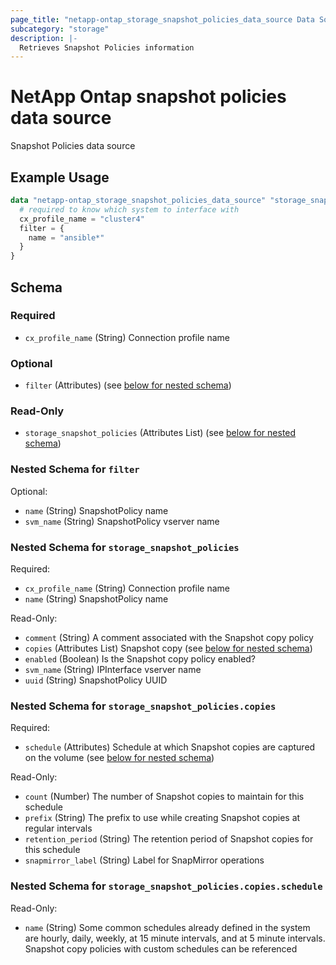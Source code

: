 ```yaml
---
page_title: "netapp-ontap_storage_snapshot_policies_data_source Data Source - terraform-provider-netapp-ontap"
subcategory: "storage"
description: |-
  Retrieves Snapshot Policies information
---
```


# NetApp Ontap snapshot policies data source

Snapshot Policies data source

## Example Usage
```terraform
data "netapp-ontap_storage_snapshot_policies_data_source" "storage_snapshot_policies" {
  # required to know which system to interface with
  cx_profile_name = "cluster4"
  filter = {
    name = "ansible*"
  }
}
```


<!-- schema generated by tfplugindocs -->
## Schema

### Required

- `cx_profile_name` (String) Connection profile name

### Optional

- `filter` (Attributes) (see [below for nested schema](#nestedatt--filter))

### Read-Only

- `storage_snapshot_policies` (Attributes List) (see [below for nested schema](#nestedatt--storage_snapshot_policies))

<a id="nestedatt--filter"></a>
### Nested Schema for `filter`

Optional:

- `name` (String) SnapshotPolicy name
- `svm_name` (String) SnapshotPolicy vserver name


<a id="nestedatt--storage_snapshot_policies"></a>
### Nested Schema for `storage_snapshot_policies`

Required:

- `cx_profile_name` (String) Connection profile name
- `name` (String) SnapshotPolicy name

Read-Only:

- `comment` (String) A comment associated with the Snapshot copy policy
- `copies` (Attributes List) Snapshot copy (see [below for nested schema](#nestedatt--storage_snapshot_policies--copies))
- `enabled` (Boolean) Is the Snapshot copy policy enabled?
- `svm_name` (String) IPInterface vserver name
- `uuid` (String) SnapshotPolicy UUID

<a id="nestedatt--storage_snapshot_policies--copies"></a>
### Nested Schema for `storage_snapshot_policies.copies`

Required:

- `schedule` (Attributes) Schedule at which Snapshot copies are captured on the volume (see [below for nested schema](#nestedatt--storage_snapshot_policies--copies--schedule))

Read-Only:

- `count` (Number) The number of Snapshot copies to maintain for this schedule
- `prefix` (String) The prefix to use while creating Snapshot copies at regular intervals
- `retention_period` (String) The retention period of Snapshot copies for this schedule
- `snapmirror_label` (String) Label for SnapMirror operations

<a id="nestedatt--storage_snapshot_policies--copies--schedule"></a>
### Nested Schema for `storage_snapshot_policies.copies.schedule`

Read-Only:

- `name` (String) Some common schedules already defined in the system are hourly, daily, weekly, at 15 minute intervals, and at 5 minute intervals. Snapshot copy policies with custom schedules can be referenced


